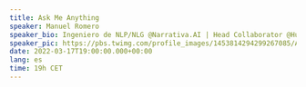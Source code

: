 ```yaml
---
title: Ask Me Anything
speaker: Manuel Romero
speaker_bio: Ingeniero de NLP/NLG @Narrativa.AI | Head Collaborator @HuggingFace
speaker_pic: https://pbs.twimg.com/profile_images/1453814294299267085/AQHJI5nS_400x400.jpg
date: 2022-03-17T19:00:00.000+00:00
lang: es
time: 19h CET
---
```


<EventSummary
    description="Pregúntale lo que quieras a Manuel Romero, Ingeniero de NLP/NLG en Narrativa y el mayor contribuidor del Model Hub de Hugging Face. Además, el host de este AMA será Lewis Tunstall, Ingeniero de ML en Hugging Face y Co-Autor del libro 'Natural Language Processing with Transformers'. Te resolverán todas tus dudas relacionadas con el ecosistema de Hugging Face y el desarrollo tu proyecto. ¡No te pierdas esta oportunidad!"
    poster="https://somosnlp.github.io/assets/images/evento_ama_manu.png"
    video="https://www.youtube.com/embed/_f3eLbrFiCc"
    name="Manuel Romero"
    website="https://hf.co/mrm8488"
    twitter="https://twitter.com/mrm8488"
    linkedin="https://www.linkedin.com/in/manuel-romero-cs/"
    github="https://github.com/mrm8488"
    bio="Manuel tiene una “mente inquieta y un alma emprendedora”. Estudió ingeniería informática y cuenta con casi 10 años de experiencia como desarrollador back-end y arquitecto de software. Además, es un SCRUM Master y Product Owner certificado. Actualmente trabaja en Narrativa como Ingeniero Senior de Inteligencia Artificial especializado en NLP/NLG y es el mayor contribuidor del Model Hub de Hugging Face con casi 300 modelos."
/>
